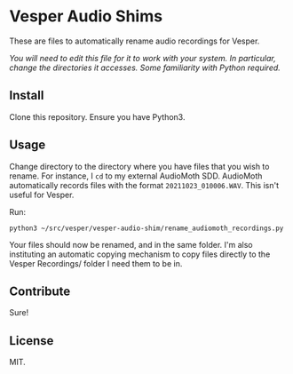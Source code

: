 # Vesper Audio Shims

These are files to automatically rename audio recordings for Vesper.

*You will need to edit this file for it to work with your system. In particular, change the directories it accesses. Some familiarity with Python required.*

## Install

Clone this repository. Ensure you have Python3.

## Usage

Change directory to the directory where you have files that you wish to rename. For instance, I `cd` to my external AudioMoth SDD. AudioMoth automatically records files with the format `20211023_010006.WAV`. This isn't useful for Vesper.

Run:

```
python3 ~/src/vesper/vesper-audio-shim/rename_audiomoth_recordings.py
```

Your files should now be renamed, and in the same folder. I'm also instituting an automatic copying mechanism to copy files directly to the Vesper Recordings/ folder I need them to be in.

## Contribute

Sure!

## License

MIT.